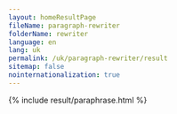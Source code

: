```yaml
---
layout: homeResultPage
fileName: paragraph-rewriter
folderName: rewriter
language: en
lang: uk
permalink: /uk/paragraph-rewriter/result
sitemap: false
nointernationalization: true
---
```

{% include result/paraphrase.html %}

<script src="/js/result/paraprashing.js" data-foldername="{{page.folderName}}" data-lang="{{page.lang}}"></script>

